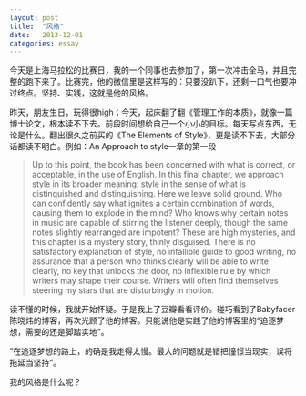 ```yaml
---
layout: post
title:  "风格"
date:   2013-12-01 
categories: essay
---
```




今天是上海马拉松的比赛日，我的一个同事也去参加了，第一次冲击全马，并且完整的跑下来了。比赛完，他的微信里是这样写的：只要没趴下，还剩一口气也要冲过终点。坚持、实践，这就是他的风格。

昨天，朋友生日，玩得很high；今天，起床翻了翻《管理工作的本质》，就像一篇博士论文，根本读不下去。前段时间想给自己一个小小的目标。每天写点东西，无论是什么。翻出很久之前买的《The Elements of Style》，更是读不下去，大部分话都读不明白。例如：An Approach to style一章的第一段

>Up to this point, the book has been concerned with what is correct, or acceptable, in the use of English. In this final chapter, we approach style in its broader meaning: style in the sense of what is distinguished and distinguishing. Here we leave solid ground. Who can confidently say what ignites a certain combination of words, causing them to explode in the mind? Who knows why certain notes in music are capable of stirring the listener deeply, though the same notes slightly rearranged are impotent? These are high mysteries, and this chapter is a mystery story, thinly disguised. There is no satisfactory explanation of style, no infallible guide to good writing, no assurance that a person who thinks clearly will be able to write clearly, no key that unlocks the door, no inflexible rule by which writers may shape their course. Writers will often find themselves steering my stars that are disturbingly in motion.

读不懂的时候，我就开始怀疑。于是我上了豆瓣看看评价。碰巧看到了Babyfacer陈晓炜的博客，再次光顾了他的博客。只能说他是实践了他的博客里的“追逐梦想，需要的还是脚踏实地”。

”在追逐梦想的路上，的确是我走得太慢。最大的问题就是错把憧憬当现实，误将拖延当坚持“。

我的风格是什么呢？
